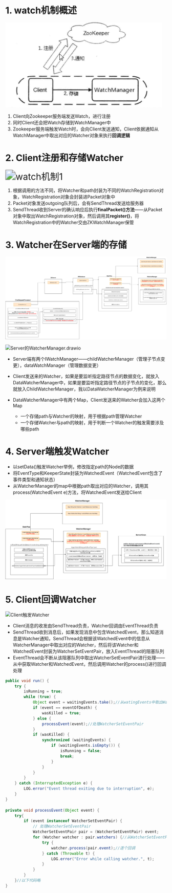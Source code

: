 # 1. watch机制概述

![4](p/4.png)

1. Client向Zookeeper服务端发送Watch，进行注册
2. 同时Client还会把Watch存储到WatchManager中
3. Zookeeper服务端触发Watch时，会向Client发送通知，Client依据通知从WatchManager中取出对应的Watcher对象来执行**回调逻辑**



# 2. Client注册和存储Watcher

<img src="D:\桌面\Hxq-Note\Zookeeper\1.Zookeeper理论知识\p\2.png" alt="watch机制1" style="zoom: 200%;" />

1. 根据调用的方法不同，将Watcher和path封装为不同的WatchRegistration对象，WatchRegistration对象会封装进Packet对象中
2. Packet对象发送outgoing队列后，会有SendThread发送给服务器
3. SendThread收到Server的确认响应后执行**finalPacket()方法**——从Packet对象中取出WatchRegistration对象，然后调用其**register()**，将WatchRegistration中的Watcher交由ZKWatchManager保管



# 3. Watcher在Server端的存储

![Server存储Watcher机制.drawio](p/Server存储Watcher机制.drawio.png)

![Server的WatcherManager.drawio](D:\桌面\Hxq-Note\Zookeeper\1.Zookeeper理论知识\p\Server的WatcherManager.drawio.png)



* Server端有两个IWatchManager——childWatcherManager（管理子节点变更），dataWatchManager（管理数据变更）

* Client发送来的Watcher，如果是要监听指定路径节点的数据变化，就放入DataWatcherManager中，如果是要监听指定路径节点的子节点的变化，那么就放入ChildWatcherManager，我以DataWatcherManager为例来说明

* DataWatcherManager中有两个Map，Client发送来的Watcher会加入这两个Map
  * 一个存储path与Watcher的映射，用于根据path管理Watcher
  * 一个存储Watcher与path的映射，用于判断一个Watcher的触发需要涉及哪些path



# 4. Server端触发Watcher

* 以setData()触发Watcher举例，修改指定path的Node的数据
* 将EventType和KeeperState封装为WatchedEvent（WatchedEvent包含了事件类型和通知状态）
* 从WatcherManager的map中根据path取出对应的Watcher，调用其process(WatchedEvent e)方法，将WatchedEvent发送给Client

![Server上Watcher的触发](p/Server上Watcher的触发.png)



# 5. Client回调Watcher

![Client触发Watcher](D:\桌面\Hxq-Note\Zookeeper\1.Zookeeper理论知识\p\Client触发Watcher.png)

* Client消息的收发由SendThread负责，Watcher回调由EventThread负责
* SendThread收到消息后，如果发现消息中包含WatchedEvent，那么知道消息是Watcher通知，SendThread会根据该WatchedEvent中的信息从WatcherManager中取出对应的Watcher，然后将该Watcher和WatchedEvent封装为WatcherSetEventPair，放入EventThread的阻塞队列
* EventThread会不断从该阻塞队列中取出WatcherSetEventPair进行处理——从中获取Watcher和WatchedEvent，然后调用Watcher的process()进行回调处理



```java
public void run() {
    try {
        isRunning = true;
        while (true) {
            Object event = waitingEvents.take();//从watingEvents中取出WatcherSetEventPair
            if (event == eventOfDeath) {
                wasKilled = true;
            } else {
                processEvent(event);//处理WatcherSetEventPair
            }
            if (wasKilled) {
                synchronized (waitingEvents) {
                    if (waitingEvents.isEmpty()) {
                        isRunning = false;
                        break;
                    }
                }
            }
        }
    } catch (InterruptedException e) {
        LOG.error("Event thread exiting due to interruption", e);
    }
}

private void processEvent(Object event) {
    try{
        if (event instanceof WatcherSetEventPair) {
            // 处理WatcherSetEventPair
            WatcherSetEventPair pair = (WatcherSetEventPair) event;
            for (Watcher watcher : pair.watchers) {//从WatcherSetEventPair中取出Set<Watcher>
                try {
                    watcher.process(pair.event);//逐个回调
                } catch (Throwable t) {
                    LOG.error("Error while calling watcher.", t);
                }
            }
        }
    }//以下代码略
}
```

